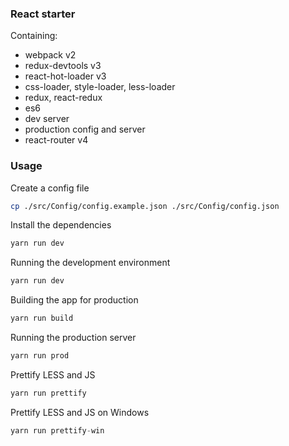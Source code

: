 ### React starter
Containing:

* webpack v2
* redux-devtools v3
* react-hot-loader v3
* css-loader, style-loader, less-loader
* redux, react-redux
* es6
* dev server
* production config and server
* react-router v4


### Usage

Create a config file
```bash
cp ./src/Config/config.example.json ./src/Config/config.json
```

Install the dependencies
```js
yarn run dev
```

Running the development environment
```js
yarn run dev
```

Building the app for production
```js
yarn run build
```

Running the production server
```js
yarn run prod
```

Prettify LESS and JS
```js
yarn run prettify
```

Prettify LESS and JS on Windows
```js
yarn run prettify-win
```
